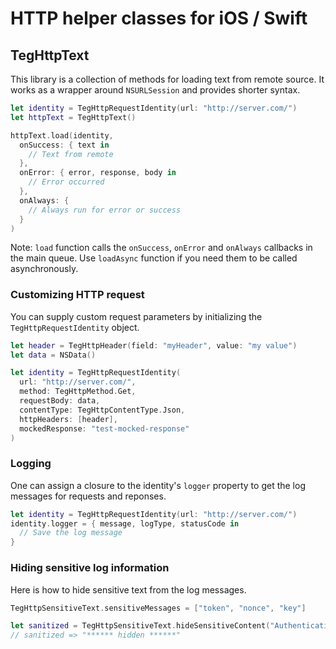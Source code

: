 # HTTP helper classes for iOS / Swift

## TegHttpText

This library is a collection of methods for loading text from remote source. It works as a wrapper around `NSURLSession` and provides shorter syntax.


```Swift
let identity = TegHttpRequestIdentity(url: "http://server.com/")
let httpText = TegHttpText()

httpText.load(identity,
  onSuccess: { text in
    // Text from remote
  },
  onError: { error, response, body in
    // Error occurred
  },
  onAlways: {
    // Always run for error or success
  }
)
```

Note: `load` function calls the `onSuccess`, `onError` and `onAlways` callbacks in the main queue. Use `loadAsync` function if you need them to be called asynchronously.


### Customizing HTTP request

You can supply custom request parameters by initializing the `TegHttpRequestIdentity` object.

```Swift
let header = TegHttpHeader(field: "myHeader", value: "my value")
let data = NSData()

let identity = TegHttpRequestIdentity(
  url: "http://server.com/",
  method: TegHttpMethod.Get,
  requestBody: data,
  contentType: TegHttpContentType.Json,
  httpHeaders: [header],
  mockedResponse: "test-mocked-response"
)
```

### Logging

One can assign a closure to the identity's `logger` property to get the log messages for requests and reponses.

```Swift
let identity = TegHttpRequestIdentity(url: "http://server.com/")
identity.logger = { message, logType, statusCode in
  // Save the log message
}
```

### Hiding sensitive log information

Here is how to hide sensitive text from the log messages.

```Swift
TegHttpSensitiveText.sensitiveMessages = ["token", "nonce", "key"]

let sanitized = TegHttpSensitiveText.hideSensitiveContent("Authentication Token: a23bff1923")
// sanitized => "****** hidden ******"
```


